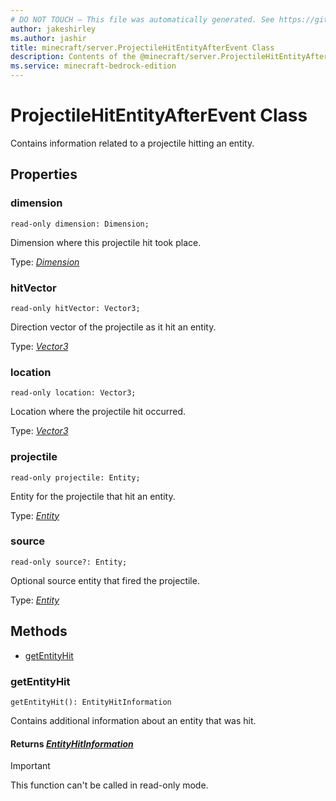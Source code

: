 ```yaml
---
# DO NOT TOUCH — This file was automatically generated. See https://github.com/mojang/minecraftapidocsgenerator to modify descriptions, examples, etc.
author: jakeshirley
ms.author: jashir
title: minecraft/server.ProjectileHitEntityAfterEvent Class
description: Contents of the @minecraft/server.ProjectileHitEntityAfterEvent class.
ms.service: minecraft-bedrock-edition
---
```

# ProjectileHitEntityAfterEvent Class

Contains information related to a projectile hitting an entity.

## Properties

### **dimension**
`read-only dimension: Dimension;`

Dimension where this projectile hit took place.

Type: [*Dimension*](Dimension.md)

### **hitVector**
`read-only hitVector: Vector3;`

Direction vector of the projectile as it hit an entity.

Type: [*Vector3*](Vector3.md)

### **location**
`read-only location: Vector3;`

Location where the projectile hit occurred.

Type: [*Vector3*](Vector3.md)

### **projectile**
`read-only projectile: Entity;`

Entity for the projectile that hit an entity.

Type: [*Entity*](Entity.md)

### **source**
`read-only source?: Entity;`

Optional source entity that fired the projectile.

Type: [*Entity*](Entity.md)

## Methods
- [getEntityHit](#getentityhit)

### **getEntityHit**
`
getEntityHit(): EntityHitInformation
`

Contains additional information about an entity that was hit.

#### **Returns** [*EntityHitInformation*](EntityHitInformation.md)

> [!IMPORTANT]
> This function can't be called in read-only mode.
